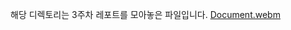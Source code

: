 해당 디렉토리는 3주차 레포트를 모아놓은 파일입니다. 
[Document.webm](https://github.com/do04200611/CORODOVA/assets/74278578/84e02f7e-d8d1-4008-88e1-bb42f07e2c6d)
